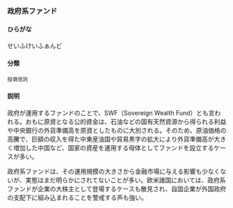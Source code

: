 <div style="display:none;">

## [あ行](securities-terms?id=あ行)
## [か行](securities-terms?id=か行)
## [さ行](securities-terms?id=さ行)

</div>

### 政府系ファンド

#### ひらがな

せいふけいふぁんど

#### 分類

`投資信託`

#### 説明

政府が運用するファンドのことで、SWF（Sovereign Wealth Fund）とも言われる。おもに原資となる公的資金は、石油などの国有天然資源から得られる利益や中央銀行の外貨準備高を原資としたものに大別される。そのため、原油価格の高騰で、巨額の収入を得た中東産油国や貿易黒字の拡大により外貨準備高が大きく増加した中国など、国家の資産を運用する母体としてファンドを設立するケースが多い。
政府系ファンドは、その運用規模の大きさから金融市場に与える影響も少なくないが、実態はまだ明らかにされてないことが多い。欧米諸国においては、政府系ファンドが企業の大株主として登場するケースも散見され、自国企業が外国政府の支配下に組み込まれることを警戒する声も強い。

<div style="display:none;">

## [た行](securities-terms?id=た行)
## [な行](securities-terms?id=な行)
## [は行](securities-terms?id=は行)
## [ま行](securities-terms?id=ま行)
## [や行](securities-terms?id=や行)
## [ら行](securities-terms?id=ら行)
## [わ行](securities-terms?id=わ行)
## [英数字・記号](securities-terms?id=英数字・記号)

</div>

